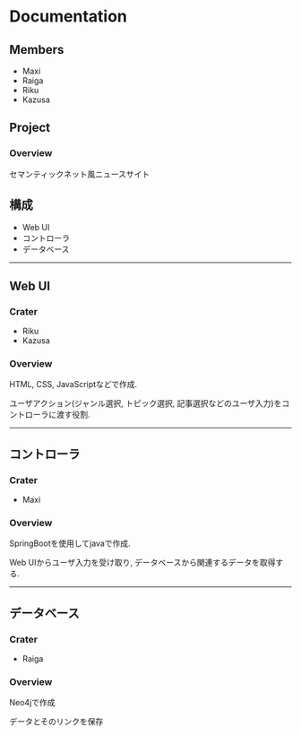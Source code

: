 # Documentation
## Members
- Maxi
- Raiga
- Riku
- Kazusa
## Project
### Overview

セマンティックネット風ニュースサイト

## 構成
- Web UI
- コントローラ
- データベース
  

---

## Web UI

### Crater
- Riku 
- Kazusa

### Overview
HTML, CSS, JavaScriptなどで作成.

ユーザアクション(ジャンル選択, トピック選択, 記事選択などのユーザ入力)をコントローラに渡す役割.

---

## コントローラ

### Crater
- Maxi

### Overview
SpringBootを使用してjavaで作成.

Web UIからユーザ入力を受け取り, データベースから関連するデータを取得する.

---

## データベース

### Crater
- Raiga
  
### Overview
Neo4jで作成

データとそのリンクを保存